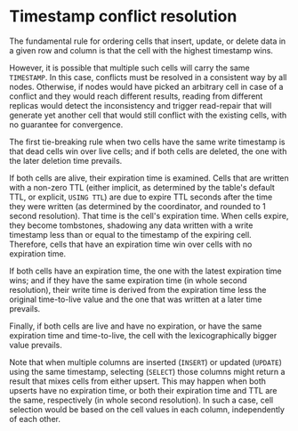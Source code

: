 # Timestamp conflict resolution

The fundamental rule for ordering cells that insert, update, or delete data in a given row and column
is that the cell with the highest timestamp wins.

However, it is possible that multiple such cells will carry the same `TIMESTAMP`.
In this case, conflicts must be resolved in a consistent way by all nodes.
Otherwise, if nodes would have picked an arbitrary cell in case of a conflict and they would
reach different results, reading from different replicas would detect the inconsistency and trigger
read-repair that will generate yet another cell that would still conflict with the existing cells,
with no guarantee for convergence.

The first tie-breaking rule when two cells have the same write timestamp is that
dead cells win over live cells; and if both cells are deleted, the one with the later deletion time prevails.

If both cells are alive, their expiration time is examined.
Cells that are written with a non-zero TTL (either implicit, as determined by
the table's default TTL, or explicit, `USING TTL`) are due to expire
TTL seconds after the time they were written (as determined by the coordinator,
and rounded to 1 second resolution). That time is the cell's expiration time.
When cells expire, they become tombstones, shadowing any data written with a write timestamp
less than or equal to the timestamp of the expiring cell.
Therefore, cells that have an expiration time win over cells with no expiration time.

If both cells have an expiration time, the one with the latest expiration time wins;
and if they have the same expiration time (in whole second resolution),
their write time is derived from the expiration time less the original time-to-live value
and the one that was written at a later time prevails.

Finally, if both cells are live and have no expiration, or have the same expiration time and time-to-live,
the cell with the lexicographically bigger value prevails.

Note that when multiple columns are inserted (`INSERT`) or updated (`UPDATE`) using the same timestamp,
selecting (`SELECT`) those columns might return a result that mixes cells from either upsert.
This may happen when both upserts have no expiration time, or both their expiration time and TTL are the
same, respectively (in whole second resolution). In such a case, cell selection would be based on the cell values
in each column, independently of each other.
